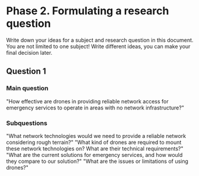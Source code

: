 # Phase 2. Formulating a research question

Write down your ideas for a subject and research question in this document. You are not limited to one subject! Write different ideas, you can make your final decision later. 

## Question 1
### Main question
"How effective are drones in providing reliable network access for emergency services to operate in areas with no network infrastructure?" <br>
### Subquestions
"What network technologies would we need to provide a reliable network considering rough terrain?"
"What kind of drones are required to mount these network technologies on? What are their technical requirements?"
"What are the current solutions for emergency services, and how would they compare to our solution?"
"What are the issues or limitations of using drones?"
